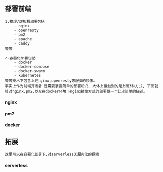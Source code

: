 ## 部署前端
```text
1.物理/虚拟机部署包括
    - nginx
    - openresty
    - pm2
    - apache
    - caddy
等等

2.容器化部署包括
    - docker
    - docker-compose
    - docker-swarm
    - kubernetes
等等技术下包含上述nginx,openresty等服务的镜像。
事实上作为前端开发者 是需要掌握简单的部署知识, 大体上接触到的是上面3种方式, 下面就针对nginx,pm2,以及在docker环境下nginx镜像方式的部署做一个比较简单的描述。
```

#### nginx

#### pm2

#### docker

## 拓展
```text
这里可以在容器化部署下,对serverless无服务化的探索
```
#### serverless
